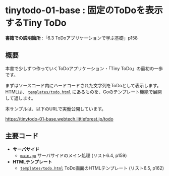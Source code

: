 # tinytodo-01-base : 固定のToDoを表示するTiny ToDo

**書籍での説明箇所** :「6.3 ToDoアプリケーションで学ぶ基礎」p158

## 概要

本書で少しずつ作っていくToDoアプリケーション・「Tiny ToDo」の最初の一歩です。

まずはソースコード内にハードコードされた文字列をToDoとして表示します。
HTMLは、 [`templates/todo.html`](./templates/todo.html) にあるものを、Goのテンプレート機能で展開して返します。

本サンプルは、以下のURLで実働公開しています。

https://tinytodo-01-base.webtech.littleforest.jp/todo

## 主要コード

- **サーバサイド**
  - [`main.go`](./main.go) サーバサイドのメイン処理 (リスト6.4, p159)
- **HTMLテンプレート**
  - [`templates/todo.html`](./templates/todo.html) ToDo画面のHTMLテンプレート (リスト6.5, p162)

